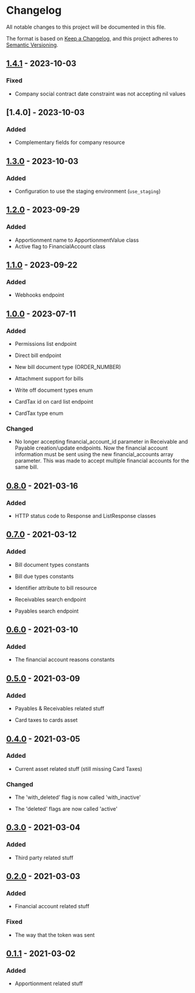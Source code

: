 # Changelog

All notable changes to this project will be documented in this file.

The format is based on [Keep a Changelog](https://keepachangelog.com/en/1.0.0/),
and this project adheres to [Semantic Versioning](https://semver.org/spec/v2.0.0.html).

## [1.4.1] - 2023-10-03

### Fixed

- Company social contract date constraint was not accepting nil values

## [1.4.0] - 2023-10-03

### Added

- Complementary fields for company resource

## [1.3.0] - 2023-10-03

### Added

- Configuration to use the staging environment (```use_staging```)

## [1.2.0] - 2023-09-29

### Added

- Apportionment name to ApportionmentValue class
- Active flag to FinancialAccount class

## [1.1.0] - 2023-09-22

### Added

- Webhooks endpoint

## [1.0.0] - 2023-07-11

### Added

- Permissions list endpoint

- Direct bill endpoint

- New bill document type (ORDER_NUMBER)

- Attachment support for bills

- Write off document types enum

- CardTax id on card list endpoint

- CardTax type enum

### Changed

- No longer accepting financial_account_id parameter in Receivable and Payable creation/update endpoints. Now the financial account information must be sent using the new financial_accounts array parameter. This was made to accept multiple financial accounts for the same bill.

## [0.8.0] - 2021-03-16

### Added

- HTTP status code to Response and ListResponse classes

## [0.7.0] - 2021-03-12

### Added

- Bill document types constants

- Bill due types constants

- Identifier attribute to bill resource

- Receivables search endpoint

- Payables search endpoint

## [0.6.0] - 2021-03-10

### Added

- The financial account reasons constants

## [0.5.0] - 2021-03-09

### Added

- Payables & Receivables related stuff

- Card taxes to cards asset

## [0.4.0] - 2021-03-05

### Added

- Current asset related stuff (still missing Card Taxes)

### Changed

- The 'with_deleted' flag is now called 'with_inactive'

- The 'deleted' flags are now called 'active'

## [0.3.0] - 2021-03-04

### Added

- Third party related stuff

## [0.2.0] - 2021-03-03

### Added

- Financial account related stuff

### Fixed

- The way that the token was sent

## [0.1.1] - 2021-03-02

### Added

- Apportionment related stuff

[unreleased]: https://github.com/coyosoftware/nova-api/compare/1.4.1...HEAD
[1.4.1]: https://github.com/coyosoftware/nova-api/releases/tag/1.4.1
[1.3.0]: https://github.com/coyosoftware/nova-api/releases/tag/1.3.0
[1.2.0]: https://github.com/coyosoftware/nova-api/releases/tag/1.2.0
[1.1.0]: https://github.com/coyosoftware/nova-api/releases/tag/1.1.0
[1.0.0]: https://github.com/coyosoftware/nova-api/releases/tag/1.0.0
[0.8.0]: https://github.com/coyosoftware/nova-api/releases/tag/0.8.0
[0.7.0]: https://github.com/coyosoftware/nova-api/releases/tag/0.7.0
[0.6.0]: https://github.com/coyosoftware/nova-api/releases/tag/0.6.0
[0.5.0]: https://github.com/coyosoftware/nova-api/releases/tag/0.5.0
[0.4.0]: https://github.com/coyosoftware/nova-api/releases/tag/0.4.0
[0.3.0]: https://github.com/coyosoftware/nova-api/releases/tag/0.3.0
[0.2.0]: https://github.com/coyosoftware/nova-api/releases/tag/0.2.0
[0.1.1]: https://github.com/coyosoftware/nova-api/releases/tag/0.1.1